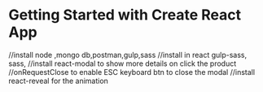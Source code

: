 
# Getting Started with Create React App
//install node ,mongo db,postman,gulp,sass
//install in react  gulp-sass,
sass,
//install react-modal to show more details on click the product
//onRequestClose to enable ESC keyboard btn to close the modal
//install  react-reveal for the animation 
